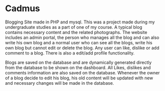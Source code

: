 # Cadmus
Blogging Site made in PHP and mysql.
This was a project made during my undergraduate studies as a part of one of my course. A typical blog contains necessary content and the related photographs. The website includes an admin portal, the person who manages all the blog and can also write his own blog and a normal user who can see all the blogs, write his own blog but cannot edit or delete the blog. Any user can like, dislike or add comment to a blog. There is also a edit/add profile functionality.

Blogs are saved on the database and are dynamically generated directly from the database to be shown on the dashboard. All Likes, dislikes and comments information are also saved on the database. Whenever the owner of a blog decide to edit his blog, his old content will be updated with new and necessary changes will be made in the database.
